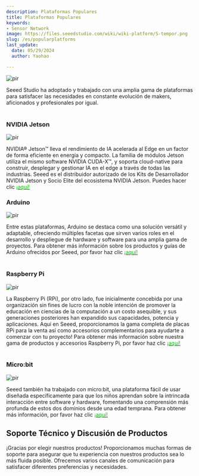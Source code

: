 ```yaml
---
description: Plataformas Populares
title: Plataformas Populares
keywords:
- Sensor Network
image: https://files.seeedstudio.com/wiki/wiki-platform/S-tempor.png
slug: /es/popularplatforms
last_update:
  date: 05/29/2024
  author: Yaohao

---
```


<p style={{textAlign: 'center'}}><img src="https://files.seeedstudio.com/wiki/seeed_logo/Wiki_Platform_GT_Logo.jpg" alt="pir" width={1000} height="auto" /></p>


Seeed Studio ha adoptado y trabajado con una amplia gama de plataformas para satisfacer las necesidades en constante evolución de makers, aficionados y profesionales por igual.   
<br />

### NVIDIA Jetson
<p style={{textAlign: 'center'}}><img src="https://files.seeedstudio.com/wiki/wiki-platform/collection_page/NVIDIA_Jetson_collection_front.jpg" alt="pir" width={1000} height="auto" /></p>NVIDIA® Jetson™ lleva el rendimiento de IA acelerada al Edge en un factor de forma eficiente en energía y compacto. La familia de módulos Jetson utiliza el mismo software NVIDIA CUDA-X™, y soporta cloud-native para construir, desplegar y gestionar IA en el edge a través de todas las industrias. Seeed es el distribuidor autorizado de los Kits de Desarrollador NVIDIA Jetson y Socio Elite del ecosistema NVIDIA Jetson. Puedes hacer clic <a href="/es/NVIDIA_Jetson"><span><font color={'8DC215'} size={"4"}>¡aquí!</font></span></a>

### Arduino
<p style={{textAlign: 'center'}}><img src="https://files.seeedstudio.com/wiki/wiki-platform/popular_platform/arduino.png" alt="pir" width={1000} height="auto" /></p>
Entre estas plataformas, Arduino se destaca como una solución versátil y adaptable, ofreciendo múltiples facetas que sirven varios roles en el desarrollo y despliegue de hardware y software para una amplia gama de proyectos. Para obtener más información sobre los productos y guías de Arduino ofrecidos por Seeed, por favor haz clic <a href="/es/Arduino"><span><font color={'8DC215'} size={"4"}>¡aquí!</font></span></a>
<br />
<br />

### Raspberry Pi
<p style={{textAlign: 'center'}}><img src="https://files.seeedstudio.com/wiki/wiki-platform/popular_platform/raspberry-pi.jpg" alt="pir" width={1000} height="auto" /></p>
La Raspberry Pi (RPi), por otro lado, fue inicialmente concebida por una organización sin fines de lucro con la noble intención de promover la educación en ciencias de la computación a un costo asequible, y sus generaciones posteriores han expandido sus capacidades, potencia y aplicaciones. Aquí en Seeed, proporcionamos la gama completa de placas RPi para la venta así como accesorios complementarios para ayudarte a comenzar con tu proyecto! Para obtener más información sobre nuestra gama de productos y accesorios Raspberry Pi, por favor haz clic <a href="/es/Raspberry_Pi"><span><font color={'8DC215'} size={"4"}>¡aquí!</font></span></a>

<br />
<br />

### Micro:bit
<p style={{textAlign: 'center'}}><img src="https://files.seeedstudio.com/wiki/wiki-platform/popular_platform/Microbit.jpg" alt="pir" width={1000} height="auto" /></p>
Seeed también ha trabajado con micro:bit, una plataforma fácil de usar diseñada específicamente para que los niños aprendan sobre la intrincada interacción entre software y hardware, fomentando una comprensión más profunda de estos dos dominios desde una edad temprana. Para obtener más información, por favor haz clic <a href="/es/microbit_wiki_page"><span><font color={'8DC215'} size={"4"}>¡aquí!</font></span></a>

<br />


## Soporte Técnico y Discusión de Productos

¡Gracias por elegir nuestros productos! Proporcionamos muchas formas de soporte para asegurar que tu experiencia con nuestros productos sea lo más fluida posible. Ofrecemos varios canales de comunicación para satisfacer diferentes preferencias y necesidades.

<div class="button_tech_support_container">
<a href="https://forum.seeedstudio.com/" class="button_forum"></a> 
<a href="https://www.seeedstudio.com/contacts" class="button_email"></a>
</div>

<div class="button_tech_support_container">
<a href="https://discord.gg/eWkprNDMU7" class="button_discord"></a> 
<a href="https://github.com/Seeed-Studio/wiki-documents/discussions/69" class="button_discussion"></a>
</div>